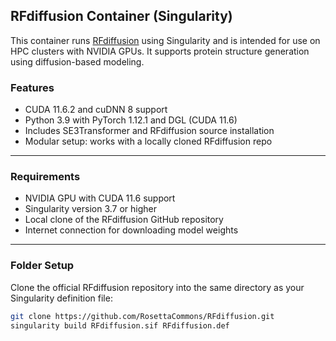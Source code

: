 ## RFdiffusion Container (Singularity)

This container runs [RFdiffusion](https://github.com/RosettaCommons/RFdiffusion) using Singularity and is intended for use on HPC clusters with NVIDIA GPUs. It supports protein structure generation using diffusion-based modeling.

### Features

- CUDA 11.6.2 and cuDNN 8 support
- Python 3.9 with PyTorch 1.12.1 and DGL (CUDA 11.6)
- Includes SE3Transformer and RFdiffusion source installation
- Modular setup: works with a locally cloned RFdiffusion repo

---

### Requirements

- NVIDIA GPU with CUDA 11.6 support
- Singularity version 3.7 or higher
- Local clone of the RFdiffusion GitHub repository
- Internet connection for downloading model weights

---

### Folder Setup

Clone the official RFdiffusion repository into the same directory as your Singularity definition file:

```bash
git clone https://github.com/RosettaCommons/RFdiffusion.git
singularity build RFdiffusion.sif RFdiffusion.def
